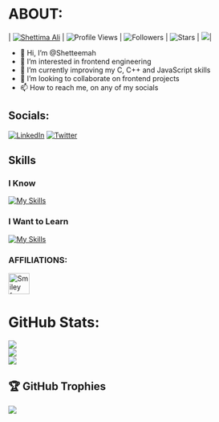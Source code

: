 # ABOUT:

| [![Shettima Ali](https://img.shields.io/badge/SHETTIMA-ALI-<COLOR>.svg)](https://shields.io/) | ![Profile Views](https://komarev.com/ghpvc/?username=shetteemah&color=green) | ![Followers](https://img.shields.io/github/followers/shetteemah) | ![Stars](https://img.shields.io/github/stars/shetteemah?label=Profile%20Stars&logo=Profile%20stars&logoColor=g) |
[![](https://visitcount.itsvg.in/api?id=Shetteemah&icon=0&color=0)](https://visitcount.itsvg.in)|

<ul>
<li> 👋 Hi, I’m @Shetteemah</li>
<li> 👀 I’m interested in frontend engineering</li>
<li> 🌱 I’m currently improving my C, C++ and JavaScript skills</li>
<li> 💞️ I’m looking to collaborate on frontend projects</li>
<li> 📫 How to reach me, on any of my socials</li>
</ul>


## Socials:
[![LinkedIn](https://img.shields.io/badge/LinkedIn-%230077B5.svg?logo=linkedin&logoColor=white)](https://www.linkedin.com/in/shetteemah/)
[![Twitter](https://img.shields.io/twitter/follow/Shetteemah?style=social)](https://twitter.com/Shetteemah)


## Skills

### I Know

[![My Skills](https://skillicons.dev/icons?i=c,cpp,react,js,bash,vim,vscode,html,css,github,git,figma,xd,ps,pr,matlab)](https://skillicons.dev)

### I Want to Learn

[![My Skills](https://skillicons.dev/icons?i=vuejs,nextjs,swift,flutter,docker)](https://skillicons.dev)

### AFFILIATIONS:
<p>
<img src="https://simpleicons.org/icons/42.svg" alt="Smiley face" width="42" height="42" style="vertical-align:bottom">&emsp;
<!-- <img src="https://simpleicons.org/icons/googleanalytics.svg" alt="Smiley face" width="42" height="42" style="vertical-align:bottom">&emsp;
<img src="https://simpleicons.org/icons/amazonaws.svg" alt="Smiley face" width="42" height="42" style="vertical-align:bottom"> -->
</p>

<!-- ## STATS:

![](https://github-readme-stats.vercel.app/api?username=shetteemah&show_icons=true&theme=radical&hide_border=false&include_all_commits=true&count_private=true)
![](https://github-readme-streak-stats.herokuapp.com/?user=shetteemah&theme=radical&hide_border=false)<br/>
![](https://github-readme-stats.vercel.app/api/top-langs/?username=shetteemah&theme=radical&hide_border=false&include_all_commits=true&count_private=true&layout=compact) -->


# GitHub Stats:
![](https://github-readme-stats.vercel.app/api?username=Shetteemah&theme=radical&hide_border=false&include_all_commits=true&count_private=true)<br/>
![](https://github-readme-streak-stats.herokuapp.com/?user=Shetteemah&theme=radical&hide_border=false)<br/>
![](https://github-readme-stats.vercel.app/api/top-langs/?username=Shetteemah&theme=radical&hide_border=false&include_all_commits=true&count_private=true&layout=compact)

## 🏆 GitHub Trophies
![](https://github-profile-trophy.vercel.app/?username=Shetteemah&theme=tokyonight&no-frame=false&no-bg=true&margin-w=4)

<!-- ### 🔝 Top Contributed Repo
![](https://github-contributor-stats.vercel.app/api?username=Shetteemah&limit=5&theme=dracula&combine_all_yearly_contributions=true) -->

<!---
Shetteemah/Shetteemah is a ✨ special ✨ repository because its `README.md` (this file) appears on your GitHub profile.
You can click the Preview link to take a look at your changes.
--->
